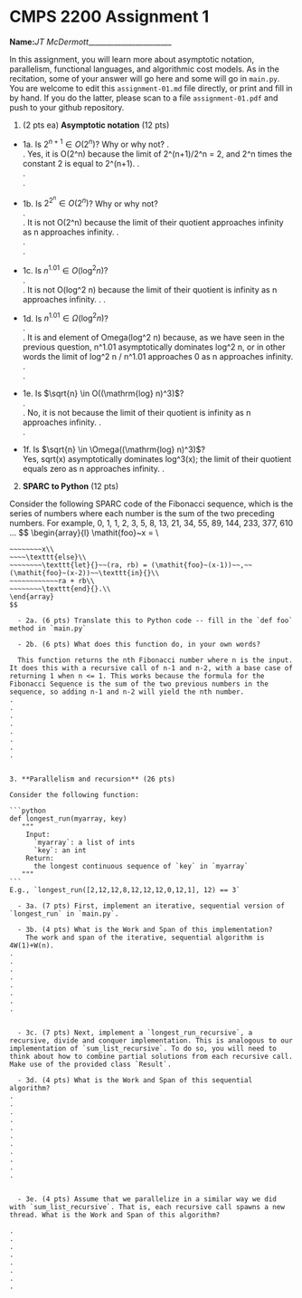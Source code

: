 

# CMPS 2200 Assignment 1

**Name:**_JT McDermott________________________


In this assignment, you will learn more about asymptotic notation, parallelism, functional languages, and algorithmic cost models. As in the recitation, some of your answer will go here and some will go in `main.py`. You are welcome to edit this `assignment-01.md` file directly, or print and fill in by hand. If you do the latter, please scan to a file `assignment-01.pdf` and push to your github repository. 
  
  

1. (2 pts ea) **Asymptotic notation** (12 pts)

  - 1a. Is $2^{n+1} \in O(2^n)$? Why or why not? 
.  
.  Yes, it is O(2^n) because the limit of 2^(n+1)/2^n = 2, and 2^n times the constant 2 is equal to 2^(n+1).
.  
.  
. 
  - 1b. Is $2^{2^n} \in O(2^n)$? Why or why not?     
.  
.  It is not O(2^n) because the limit of their quotient approaches infinity as n approaches infinity.
.  
.  
.  
  - 1c. Is $n^{1.01} \in O(\mathrm{log}^2 n)$?    
.  
.  It is not O(log^2 n) because the limit of their quotient is infinity as n approaches infinity.
.
.  

  - 1d. Is $n^{1.01} \in \Omega(\mathrm{log}^2 n)$?  
.  
.  It is and element of Omega(log^2 n) because, as we have seen in the previous question, n^1.01 asymptotically dominates log^2 n, or in other words the limit of log^2 n / n^1.01 approaches 0 as n approaches infinity.
.  
.  
  - 1e. Is $\sqrt{n} \in O((\mathrm{log} n)^3)$?  
.  
.  No, it is not because the limit of their quotient is infinity as n approaches infinity.
.  
.  
  - 1f. Is $\sqrt{n} \in \Omega((\mathrm{log} n)^3)$?  
  Yes, sqrt(x) asymptotically dominates log^3(x); the limit of their quotient equals zero as n approaches infinity.
.  


2. **SPARC to Python** (12 pts)

Consider the following SPARC code of the Fibonacci sequence, which is the series of numbers where each number is the sum of the two preceding numbers. For example, 0, 1, 1, 2, 3, 5, 8, 13, 21, 34, 55, 89, 144, 233, 377, 610 ... 
$$
\begin{array}{l}
\mathit{foo}~x =   \\
~~~~\texttt{if}{}~~x \le 1~~\texttt{then}{}\\
~~~~~~~~x\\   
~~~~\texttt{else}\\
~~~~~~~~\texttt{let}{}~~(ra, rb) = (\mathit{foo}~(x-1))~~,~~(\mathit{foo}~(x-2))~~\texttt{in}{}\\  
~~~~~~~~~~~~ra + rb\\  
~~~~~~~~\texttt{end}{}.\\
\end{array}
$$ 

  - 2a. (6 pts) Translate this to Python code -- fill in the `def foo` method in `main.py`  

  - 2b. (6 pts) What does this function do, in your own words?  
  
  This function returns the nth Fibonacci number where n is the input. It does this with a recursive call of n-1 and n-2, with a base case of returning 1 when n <= 1. This works because the formula for the Fibonacci Sequence is the sum of the two previous numbers in the sequence, so adding n-1 and n-2 will yield the nth number.
.  
.  
.  
.  
.  
.  
.  
.  
  

3. **Parallelism and recursion** (26 pts)

Consider the following function:  

```python
def longest_run(myarray, key)
   """
    Input:
      `myarray`: a list of ints
      `key`: an int
    Return:
      the longest continuous sequence of `key` in `myarray`
   """
```
E.g., `longest_run([2,12,12,8,12,12,12,0,12,1], 12) == 3`  
 
  - 3a. (7 pts) First, implement an iterative, sequential version of `longest_run` in `main.py`.  

  - 3b. (4 pts) What is the Work and Span of this implementation?  
    The work and span of the iterative, sequential algorithm is 4W(1)+W(n).  
.  
.  
.  
.  
.  
.  
.  
.  


  - 3c. (7 pts) Next, implement a `longest_run_recursive`, a recursive, divide and conquer implementation. This is analogous to our implementation of `sum_list_recursive`. To do so, you will need to think about how to combine partial solutions from each recursive call. Make use of the provided class `Result`.   

  - 3d. (4 pts) What is the Work and Span of this sequential algorithm?  
.  
.  
.  
.  
.  
.  
.  
.  
.  
.  
.  


  - 3e. (4 pts) Assume that we parallelize in a similar way we did with `sum_list_recursive`. That is, each recursive call spawns a new thread. What is the Work and Span of this algorithm?  

.  
.  
.  
.  
.  
.  
.  
.  

